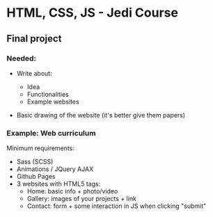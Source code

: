 # HTML, CSS, JS - Jedi Course
## Final project

### Needed:
- Write about:
    - Idea
    - Functionalities
    - Example websites

- Basic drawing of the website
  (it's better give them papers)

### Example: Web curriculum

Minimum requirements:
- Sass (SCSS)
- Animations / JQuery AJAX
- Github Pages
- 3 websites with HTML5 tags:
    - Home: basic info + photo/video
    - Gallery: images of your projects + link
    - Contact: form + some interaction in JS when clicking "submit"

